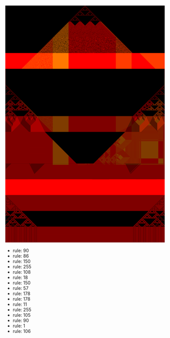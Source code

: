![photo](./output.png) 
 * rule: 90
* rule: 86
* rule: 150
* rule: 255
* rule: 108
* rule: 18
* rule: 150
* rule: 57
* rule: 178
* rule: 178
* rule: 11
* rule: 255
* rule: 105
* rule: 90
* rule: 1
* rule: 106
